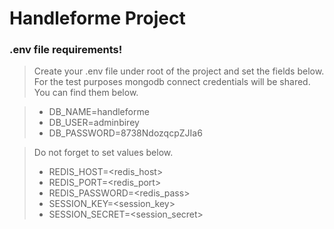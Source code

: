 # Handleforme Project

### .env file requirements!

> Create your .env file under root of the project and set the fields below. <br>
> For the test purposes mongodb connect credentials will be shared. You can find
> them below.<br>

> - DB_NAME=handleforme
> - DB_USER=adminbirey
> - DB_PASSWORD=8738NdozqcpZJIa6

> Do not forget to set values below.
>
> - REDIS_HOST=<redis_host>
> - REDIS_PORT=<redis_port>
> - REDIS_PASSWORD=<redis_pass>
> - SESSION_KEY=<session_key>
> - SESSION_SECRET=<session_secret>
